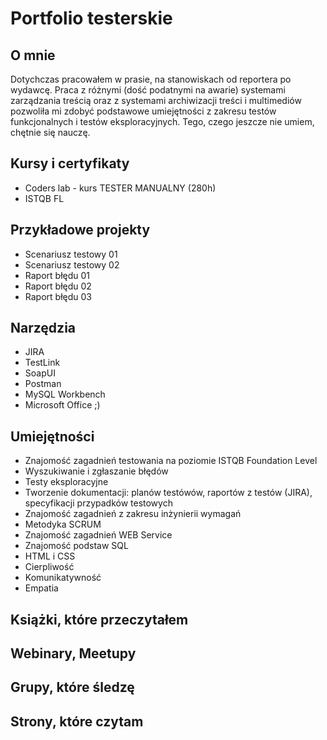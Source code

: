 # Portfolio testerskie
## O mnie
Dotychczas pracowałem w prasie, na stanowiskach od reportera po wydawcę. Praca z różnymi (dość podatnymi na awarie) systemami zarządzania treścią oraz z systemami archiwizacji treści i multimediów pozwoliła mi zdobyć podstawowe umiejętności z zakresu testów funkcjonalnych i testów eksploracyjnych. Tego, czego jeszcze nie umiem, chętnie się nauczę.
## Kursy i certyfikaty
- Coders lab - kurs TESTER MANUALNY (280h)
- ISTQB FL
## Przykładowe projekty
- Scenariusz testowy 01
- Scenariusz testowy 02
- Raport błędu 01
- Raport błędu 02
- Raport błędu 03
## Narzędzia
- JIRA
- TestLink
- SoapUI
- Postman
- MySQL Workbench
- Microsoft Office ;)
## Umiejętności
- Znajomość zagadnień testowania na poziomie ISTQB Foundation Level
- Wyszukiwanie i zgłaszanie błędów
- Testy eksploracyjne
- Tworzenie dokumentacji: planów testówów, raportów z testów (JIRA), specyfikacji przypadków testowych
- Znajomość zagadnień z zakresu inżynierii wymagań
- Metodyka SCRUM
- Znajomość zagadnień WEB Service
- Znajomość podstaw SQL
- HTML i CSS
- Cierpliwość
- Komunikatywność
- Empatia
## Książki, które przeczytałem
## Webinary, Meetupy
## Grupy, które śledzę
## Strony, które czytam
